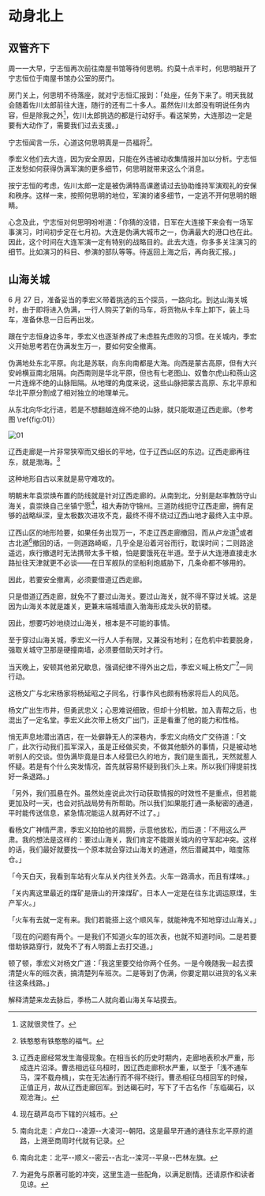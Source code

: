 # 动身北上

## 双管齐下

周一一大早，宁志恒再次前往南屋书馆等待何思明。约莫十点半时，何思明敲开了宁志恒位于南屋书馆办公室的房门。

房门关上，何思明不待落座，就对宁志恒汇报到：「处座，任务下来了。明天我就会随着佐川太郎前往大连，随行的还有二十多人。虽然佐川太郎没有明说任务内容，但是除我之外[^1]，佐川太郎挑选的都是行动好手。看这架势，大连那边一定是要有大动作了，需要我们过去支援。」

宁志恒闻言一乐，心道这何思明真是一员福将[^2]。

季宏义他们去大连，因为安全原因，只能在外违被动收集情报并加以分析。宁志恒正发愁如何获得伪满军演的更多细节，何思明就带来这么个消息。

按宁志恒的考虑，佐川太郎一定是被伪满特高课邀请过去协助维持军演观礼的安保和秩序。这样一来，按照何思明的地位，军演的诸多细节，一定逃不开何思明的眼睛。

心念及此，宁志恒对何思明吩咐道：「你猜的没错，日军在大连接下来会有一场军事演习，时间初步定在七月初。大连是伪满大城市之一，伪满最大的港口也在此。因此，这个时间在大连军演一定有特别的战略目的。此去大连，你多多关注演习的细节。比如演习的科目、参演的部队等等。待返回上海之后，再向我汇报。」

## 山海关城

6 月 27 日，准备妥当的季宏义带着挑选的五个探员，一路向北。到达山海关城时，由于即将进入伪满，一行人购买了新的马车，将货物从卡车上卸下，装上马车，准备休息一日后再出发。

跟在宁志恒身边多年，季宏义也逐渐养成了未虑胜先虑败的习惯。在关城内，季宏义开始思考若在伪满发生万一，要如何安全撤离。

伪满地处东北平原。向北是苏联，向东向南都是大海。向西是蒙古高原，但有大兴安岭横亘南北阻隔。向西南则是华北平原，但也有七老图山、奴鲁尔虎山和燕山这一片连绵不绝的山脉阻隔。从地理的角度来说，这些山脉把蒙古高原、东北平原和华北平原分割成了相对独立的地理单元。

从东北向华北行进，若是不想翻越连绵不绝的山脉，就只能取道辽西走廊。（参考图 \ref{fig:01}）

![01](../../../images/01.jpg "东北华北示意图")

辽西走廊是一片非常狭窄而又细长的平地，位于辽西山区的东边。辽西走廊再往东，就是渤海。[^3]

这种地形自古以来就是易守难攻的。

明朝末年袁崇焕布置的防线就是针对辽西走廊的。从南到北，分别是赵率教防守山海关，袁崇焕自己坐镇宁愿[^4]，祖大寿防守锦州。三道防线扼守辽西走廊，拥有足够的战略纵深，皇太极数次进攻不克，最终不得不绕过辽西山地才最终入主中原。

辽西山区的地形险要，如果任务出现万一，不走辽西走廊撤回，而从卢龙道[^5]或者古北道[^6]撤回的话，一则道路崎岖，几乎全是沿着河谷而行，耽误时间；二则路途遥远，疾行撤退时无法携带太多干粮，怕是要饿死在半道。至于从大连港直接走水路扯往天津就更不必谈——在日军舰队的坚船利炮威胁下，几条命都不够用的。

因此，若要安全撤离，必须要借道辽西走廊。

只是借道辽西走廊，就免不了要过山海关。要过山海关，就不得不穿过关城。这是因为山海关本就是雄关，更兼末端城墙直入渤海形成龙头状的箭楼。

因此，想要巧妙地绕过山海关，根本是不可能的事情。

至于穿过山海关城，季宏义一行人人手有限，又兼没有地利；在危机中若要脱身，强取关城守卫那是硬撞南墙，必须要借助天时才行。

当天晚上，安顿其他弟兄歇息，强调纪律不得外出之后，季宏义喊上杨文广[^7]一同行动。

这杨文广与北宋杨家将杨延昭之子同名，行事作风也颇有杨家将后人的风范。

杨文广出生市井，但勇武忠义；心思难说细致，但却十分机敏。加入青帮之后，也混出了一定名堂。季宏义此次带上杨文广出门，正是看重了他的能力和性格。

悄无声息地潜出酒店，在一处僻静无人的深巷内，季宏义向杨文广交待道：「文广，此次行动我们孤军深入，虽是正经做买卖，不做其他额外的事情，只是被动地听别人的交谈。但伪满毕竟是日本人经营已久的地方，我们是生面孔，天然就惹人怀疑。若是有个什么突发情况，首先就容易怀疑到我们头上来。所以我们得提前找好一条退路。」

「另外，我们孤悬在外。虽然处座说此次行动获取情报的时效性不是重点，但若能更加及时一天，也会对抗战局势有所帮助。所以我们如果能打通一条秘密的通道，平时能传送信息，紧急情况能运人就再好不过了。」

看杨文广神情严肃，季宏义拍拍他的肩膀，示意他放松，而后道：「不用这么严肃。我的想法是这样的：要过山海关，我们肯定不能跟关城内的守军起冲突。这样的话，我们最好就要找一个原本就会穿过山海关的通道，然后潜藏其中，暗度陈仓。」

「今天白天，我看到车站有火车从关内往关外去。火车一路滴水，而且有煤味。」

「关内离这里最近的煤矿是唐山的开滦煤矿。日本人一定是在往东北调运原煤，生产军火。」

「火车有去就一定有来。我们若能搭上这个顺风车，就能神鬼不知地穿过山海关。」

「现在的问题有两个。一是我们不知道火车的班次表，也就不知道时间。二是若要借助铁路穿行，就免不了有人明面上去打交道。」

顿了顿，季宏义对杨文广道：「我这里要交给你两个任务。一是今晚随我一起去摸清楚火车的班次表，搞清楚列车班次。二是等到了伪满，你要定期以进货的名义来往这条线路。」

解释清楚来龙去脉后，季杨二人就向着山海关车站摸去。

[^1]: 这就很灵性了。

[^2]: 铁憨憨有铁憨憨的福气。

[^3]: 辽西走廊经常发生海侵现象。在相当长的历史时期内，走廊地表积水严重，形成连片沼泽。曹丞相远征乌桓时，因辽西走廊积水严重，以至于「浅不通车马，深不载舟楫」，实在无法通行而不得不绕行。曹丞相征乌桓回军的时候，正值正月，故从辽西走廊回军。到达碣石时，写下了千古名作「东临碣石，以观沧海」。

[^4]: 现在葫芦岛市下辖的兴城市。

[^5]: 南向北走：卢龙口--凌源--大凌河--朝阳。这是最早开通的通往东北平原的道路，上溯至商周时代就有记录。

[^6]: 南向北走：北平--顺义--密云--古北--滦河--平泉--巴林左旗。

[^7]: 为避免与原著可能的冲突，这里生造一些配角，以满足剧情。还请原作和读者见谅。
